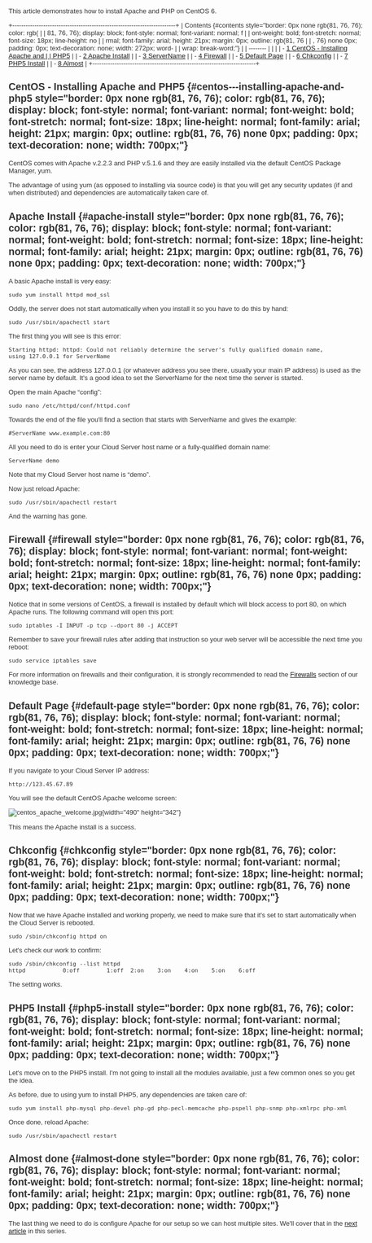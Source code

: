 <div id="content">

<div id="content-wrap" class="container">

<div id="content-main" class="twelve columns">

<div class="region region-content">

<div id="block-system-main" class="block block-system">

<div class="content">

<div class="content">

<div
class="field field-name-body field-type-text-with-summary field-label-hidden">

<div class="field-items">

<div property="content:encoded"
style="border: 0px none rgb(51, 51, 51); color: rgb(51, 51, 51); display: block; font-style: normal; font-variant: normal; font-weight: normal; font-stretch: normal; font-size: 13px; line-height: normal; font-family: arial; height: 3047px; margin: 0px; outline: rgb(51, 51, 51) none 0px; padding: 0px; text-decoration: none; width: 700px;">

 

This article demonstrates how to install Apache and PHP on CentOS 6.

+--------------------------------------------------------------------------+
| Contents {#contents style="border: 0px none rgb(81, 76, 76); color: rgb( |
| 81, 76, 76); display: block; font-style: normal; font-variant: normal; f |
| ont-weight: bold; font-stretch: normal; font-size: 18px; line-height: no |
| rmal; font-family: arial; height: 21px; margin: 0px; outline: rgb(81, 76 |
| , 76) none 0px; padding: 0px; text-decoration: none; width: 272px; word- |
| wrap: break-word;"}                                                      |
| --------                                                                 |
|                                                                          |
| -   [1 CentOS - Installing Apache and                                    |
|     PHP5](#CentOS_-_Installing_Apache_and_PHP5)                          |
| -   [2 Apache Install](#Apache_Install)                                  |
| -   [3 ServerName](#ServerName)                                          |
| -   [4 Firewall](#Firewall)                                              |
| -   [5 Default Page](#Default_Page)                                      |
| -   [6 Chkconfig](#Chkconfig)                                            |
| -   [7 PHP5 Install](#PHP5_Install)                                      |
| -   [8 Almost](#Almost)                                                  |
+--------------------------------------------------------------------------+

[]()CentOS - Installing Apache and PHP5 {#centos---installing-apache-and-php5 style="border: 0px none rgb(81, 76, 76); color: rgb(81, 76, 76); display: block; font-style: normal; font-variant: normal; font-weight: bold; font-stretch: normal; font-size: 18px; line-height: normal; font-family: arial; height: 21px; margin: 0px; outline: rgb(81, 76, 76) none 0px; padding: 0px; text-decoration: none; width: 700px;"}
---------------------------------------

CentOS comes with Apache v.2.2.3 and PHP v.5.1.6 and they are easily
installed via the default CentOS Package Manager, yum.

The advantage of using yum (as opposed to installing via source code) is
that you will get any security updates (if and when distributed) and
dependencies are automatically taken care of.

[]()Apache Install {#apache-install style="border: 0px none rgb(81, 76, 76); color: rgb(81, 76, 76); display: block; font-style: normal; font-variant: normal; font-weight: bold; font-stretch: normal; font-size: 18px; line-height: normal; font-family: arial; height: 21px; margin: 0px; outline: rgb(81, 76, 76) none 0px; padding: 0px; text-decoration: none; width: 700px;"}
------------------

A basic Apache install is very easy:

``` {style="border: 0px none rgb(255, 255, 255); color: rgb(255, 255, 255); display: block; font-style: normal; font-variant: normal; font-weight: normal; font-stretch: normal; font-size: 13px; line-height: normal; font-family: monospace; height: 16px; margin: 13px 0px; outline: rgb(255, 255, 255) none 0px; overflow: auto; padding: 40px 20px 20px; text-decoration: none; white-space: pre; width: 660px; background: none 0% 0% / auto repeat scroll padding-box border-box rgb(51, 51, 51);"}
sudo yum install httpd mod_ssl
```

[]()Oddly, the server does not start automatically when you install it
so you have to do this by hand:

``` {style="border: 0px none rgb(255, 255, 255); color: rgb(255, 255, 255); display: block; font-style: normal; font-variant: normal; font-weight: normal; font-stretch: normal; font-size: 13px; line-height: normal; font-family: monospace; height: 16px; margin: 13px 0px; outline: rgb(255, 255, 255) none 0px; overflow: auto; padding: 40px 20px 20px; text-decoration: none; white-space: pre; width: 660px; background: none 0% 0% / auto repeat scroll padding-box border-box rgb(51, 51, 51);"}
sudo /usr/sbin/apachectl start
```

The first thing you will see is this error:

``` {style="border: 0px none rgb(255, 255, 255); color: rgb(255, 255, 255); display: block; font-style: normal; font-variant: normal; font-weight: normal; font-stretch: normal; font-size: 13px; line-height: normal; font-family: monospace; height: 30px; margin: 13px 0px; outline: rgb(255, 255, 255) none 0px; overflow: auto; padding: 40px 20px 20px; text-decoration: none; white-space: pre; width: 660px; background: none 0% 0% / auto repeat scroll padding-box border-box rgb(51, 51, 51);"}
Starting httpd: httpd: Could not reliably determine the server's fully qualified domain name,
using 127.0.0.1 for ServerName
```

As you can see, the address 127.0.0.1 (or whatever address you see
there, usually your main IP address) is used as the server name by
default. It's a good idea to set the ServerName for the next time the
server is started.

Open the main Apache “config”:

``` {style="border: 0px none rgb(255, 255, 255); color: rgb(255, 255, 255); display: block; font-style: normal; font-variant: normal; font-weight: normal; font-stretch: normal; font-size: 13px; line-height: normal; font-family: monospace; height: 16px; margin: 13px 0px; outline: rgb(255, 255, 255) none 0px; overflow: auto; padding: 40px 20px 20px; text-decoration: none; white-space: pre; width: 660px; background: none 0% 0% / auto repeat scroll padding-box border-box rgb(51, 51, 51);"}
sudo nano /etc/httpd/conf/httpd.conf
```

Towards the end of the file you'll find a section that starts with
ServerName and gives the example:

``` {style="border: 0px none rgb(255, 255, 255); color: rgb(255, 255, 255); display: block; font-style: normal; font-variant: normal; font-weight: normal; font-stretch: normal; font-size: 13px; line-height: normal; font-family: monospace; height: 16px; margin: 13px 0px; outline: rgb(255, 255, 255) none 0px; overflow: auto; padding: 40px 20px 20px; text-decoration: none; white-space: pre; width: 660px; background: none 0% 0% / auto repeat scroll padding-box border-box rgb(51, 51, 51);"}
#ServerName www.example.com:80
```

All you need to do is enter your Cloud Server host name or a
fully-qualified domain name:

``` {style="border: 0px none rgb(255, 255, 255); color: rgb(255, 255, 255); display: block; font-style: normal; font-variant: normal; font-weight: normal; font-stretch: normal; font-size: 13px; line-height: normal; font-family: monospace; height: 16px; margin: 13px 0px; outline: rgb(255, 255, 255) none 0px; overflow: auto; padding: 40px 20px 20px; text-decoration: none; white-space: pre; width: 660px; background: none 0% 0% / auto repeat scroll padding-box border-box rgb(51, 51, 51);"}
ServerName demo
```

Note that my Cloud Server host name is “demo”.

Now just reload Apache:

``` {style="border: 0px none rgb(255, 255, 255); color: rgb(255, 255, 255); display: block; font-style: normal; font-variant: normal; font-weight: normal; font-stretch: normal; font-size: 13px; line-height: normal; font-family: monospace; height: 16px; margin: 13px 0px; outline: rgb(255, 255, 255) none 0px; overflow: auto; padding: 40px 20px 20px; text-decoration: none; white-space: pre; width: 660px; background: none 0% 0% / auto repeat scroll padding-box border-box rgb(51, 51, 51);"}
sudo /usr/sbin/apachectl restart
```

And the warning has gone.

[]()Firewall {#firewall style="border: 0px none rgb(81, 76, 76); color: rgb(81, 76, 76); display: block; font-style: normal; font-variant: normal; font-weight: bold; font-stretch: normal; font-size: 18px; line-height: normal; font-family: arial; height: 21px; margin: 0px; outline: rgb(81, 76, 76) none 0px; padding: 0px; text-decoration: none; width: 700px;"}
------------

Notice that in some versions of CentOS, a firewall is installed by
default which will block access to port 80, on which Apache runs. The
following command will open this port:

``` {style="border: 0px none rgb(255, 255, 255); color: rgb(255, 255, 255); display: block; font-style: normal; font-variant: normal; font-weight: normal; font-stretch: normal; font-size: 13px; line-height: normal; font-family: monospace; height: 16px; margin: 13px 0px; outline: rgb(255, 255, 255) none 0px; overflow: auto; padding: 40px 20px 20px; text-decoration: none; white-space: pre; width: 660px; background: none 0% 0% / auto repeat scroll padding-box border-box rgb(51, 51, 51);"}
sudo iptables -I INPUT -p tcp --dport 80 -j ACCEPT
```

Remember to save your firewall rules after adding that instruction so
your web server will be accessible the next time you reboot:

``` {style="border: 0px none rgb(255, 255, 255); color: rgb(255, 255, 255); display: block; font-style: normal; font-variant: normal; font-weight: normal; font-stretch: normal; font-size: 13px; line-height: normal; font-family: monospace; height: 16px; margin: 13px 0px; outline: rgb(255, 255, 255) none 0px; overflow: auto; padding: 40px 20px 20px; text-decoration: none; white-space: pre; width: 660px; background: none 0% 0% / auto repeat scroll padding-box border-box rgb(51, 51, 51);"}
sudo service iptables save
```

For more information on firewalls and their configuration, it is
strongly recommended to read the
[Firewalls](https://www.rackspace.com/knowledge_center/index.php/List_of_Articles#Firewalls "/knowledge_center/index.php/List_of_Articles#Firewalls")
section of our knowledge base.

[]()Default Page {#default-page style="border: 0px none rgb(81, 76, 76); color: rgb(81, 76, 76); display: block; font-style: normal; font-variant: normal; font-weight: bold; font-stretch: normal; font-size: 18px; line-height: normal; font-family: arial; height: 21px; margin: 0px; outline: rgb(81, 76, 76) none 0px; padding: 0px; text-decoration: none; width: 700px;"}
----------------

If you navigate to your Cloud Server IP address:

``` {style="border: 0px none rgb(255, 255, 255); color: rgb(255, 255, 255); display: block; font-style: normal; font-variant: normal; font-weight: normal; font-stretch: normal; font-size: 13px; line-height: normal; font-family: monospace; height: 16px; margin: 13px 0px; outline: rgb(255, 255, 255) none 0px; overflow: auto; padding: 40px 20px 20px; text-decoration: none; white-space: pre; width: 660px; background: none 0% 0% / auto repeat scroll padding-box border-box rgb(51, 51, 51);"}
http://123.45.67.89
```

You will see the default CentOS Apache welcome screen:

![
centos\_apache\_welcome.jpg](CentOS%206%20-%20Apache%20and%20PHP%20Install%20-%20Knowledge%20Cent_files/Cent0SWelcome01.png){width="490"
height="342"}

This means the Apache install is a success.

[]()

Chkconfig {#chkconfig style="border: 0px none rgb(81, 76, 76); color: rgb(81, 76, 76); display: block; font-style: normal; font-variant: normal; font-weight: bold; font-stretch: normal; font-size: 18px; line-height: normal; font-family: arial; height: 21px; margin: 0px; outline: rgb(81, 76, 76) none 0px; padding: 0px; text-decoration: none; width: 700px;"}
---------

Now that we have Apache installed and working properly, we need to make
sure that it's set to start automatically when the Cloud Server is
rebooted.

``` {style="border: 0px none rgb(255, 255, 255); color: rgb(255, 255, 255); display: block; font-style: normal; font-variant: normal; font-weight: normal; font-stretch: normal; font-size: 13px; line-height: normal; font-family: monospace; height: 16px; margin: 13px 0px; outline: rgb(255, 255, 255) none 0px; overflow: auto; padding: 40px 20px 20px; text-decoration: none; white-space: pre; width: 660px; background: none 0% 0% / auto repeat scroll padding-box border-box rgb(51, 51, 51);"}
sudo /sbin/chkconfig httpd on
```

Let's check our work to confirm:

``` {style="border: 0px none rgb(255, 255, 255); color: rgb(255, 255, 255); display: block; font-style: normal; font-variant: normal; font-weight: normal; font-stretch: normal; font-size: 13px; line-height: normal; font-family: monospace; height: 30px; margin: 13px 0px; outline: rgb(255, 255, 255) none 0px; overflow: auto; padding: 40px 20px 20px; text-decoration: none; white-space: pre; width: 660px; background: none 0% 0% / auto repeat scroll padding-box border-box rgb(51, 51, 51);"}
sudo /sbin/chkconfig --list httpd
httpd           0:off        1:off  2:on    3:on    4:on    5:on    6:off
```

The setting works.[]()

PHP5 Install {#php5-install style="border: 0px none rgb(81, 76, 76); color: rgb(81, 76, 76); display: block; font-style: normal; font-variant: normal; font-weight: bold; font-stretch: normal; font-size: 18px; line-height: normal; font-family: arial; height: 21px; margin: 0px; outline: rgb(81, 76, 76) none 0px; padding: 0px; text-decoration: none; width: 700px;"}
------------

Let's move on to the PHP5 install. I'm not going to install all the
modules available, just a few common ones so you get the idea.

As before, due to using yum to install PHP5, any dependencies are taken
care of:

``` {style="border: 0px none rgb(255, 255, 255); color: rgb(255, 255, 255); display: block; font-style: normal; font-variant: normal; font-weight: normal; font-stretch: normal; font-size: 13px; line-height: normal; font-family: monospace; height: 16px; margin: 13px 0px; outline: rgb(255, 255, 255) none 0px; overflow: auto; padding: 40px 20px 20px; text-decoration: none; white-space: pre; width: 660px; background: none 0% 0% / auto repeat scroll padding-box border-box rgb(51, 51, 51);"}
sudo yum install php-mysql php-devel php-gd php-pecl-memcache php-pspell php-snmp php-xmlrpc php-xml
```

Once done, reload Apache:

``` {style="border: 0px none rgb(255, 255, 255); color: rgb(255, 255, 255); display: block; font-style: normal; font-variant: normal; font-weight: normal; font-stretch: normal; font-size: 13px; line-height: normal; font-family: monospace; height: 16px; margin: 13px 0px; outline: rgb(255, 255, 255) none 0px; overflow: auto; padding: 40px 20px 20px; text-decoration: none; white-space: pre; width: 660px; background: none 0% 0% / auto repeat scroll padding-box border-box rgb(51, 51, 51);"}
sudo /usr/sbin/apachectl restart
```

[]()Almost done {#almost-done style="border: 0px none rgb(81, 76, 76); color: rgb(81, 76, 76); display: block; font-style: normal; font-variant: normal; font-weight: bold; font-stretch: normal; font-size: 18px; line-height: normal; font-family: arial; height: 21px; margin: 0px; outline: rgb(81, 76, 76) none 0px; padding: 0px; text-decoration: none; width: 700px;"}
---------------

The last thing we need to do is configure Apache for our setup so we can
host multiple sites. We'll cover that in the [next
article](https://www.rackspace.com/knowledge_center/index.php/CentOS_-_Apache_Virtual_Hosts) in
this series.

</div>

</div>

</div>

</div>

</div>

</div>

</div>

</div>

</div>

</div>
